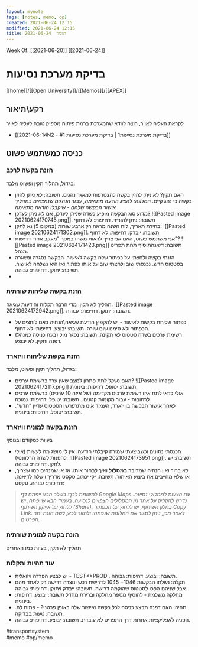 ```yaml
---
layout: mynote
tags: [notes, memo, op] 
created: 2021-06-24 12:15
modified: 2021-06-24 12:15
title: תזכיר  2021-06-24
---
```


Week Of: [[2021-06-20]]
[[2021-06-24]]

# בדיקת מערכת נסיעות
[[home]]/[[Open University]]/[[Memos]]/[[APEX]]

## רקע\תיאור
לקראת העליה לאויר, רוצה לוודא שהמערכת ברמת פיתוח מספיק טובה לעליה לאויר
- [[2021-06-14N2 - בדיקת מערכת נסיעות1 | בדיקת מערכת נסיעות #1]]

## כניסה כמשתמש פשוט 
### הזנת בקשה לרכב
בגדול, תהליך תקין ופשוט מלבד:
- האם תקין? לא ניתן להזין בקשה להצטרפות למאגר נהגים. 
תשובה: לא ניתן להזין בקשה כי נהג קיים. *המלצה: להציג הודעה מתאימה, עבור הנהגים שנמצאים בתהליך אישור הבקשה שלהם - שיקבלו הודאה מתאימה*
- מדוע סוג הבקשה מופיע כשדה שניתן לעדכן, אם לא ניתן לעדכן?
![[Pasted image 20210624170745.png]].
תשובה: ניתן להוריד. דחיפות: לא דחוף
- בחירת תאריך, לוח השנה מראה רק ארבע שורות (במקום 5) נא לתקן.
![[Pasted image 20210624171302.png]].
תשובה: ייבדק. דחיפות: לא דחוף. 
- אני משתמש פשוט, האם אני צריך לראות משהו במסך "מעקב אחרי דרישות"?
![[Pasted image 20210624171423.png]]
תשובה: דיאנהתוסיף תחת תפריט  מנהל.
- הזנתי בקשה ולחצתי על כפתור שלח בקשה לאישור. הבקשה נסגרה ונשארה בסטטוס חדש. נכנסתי שוב ולחצתי שוב על אותו כפתור ואז היא נשלחה לאישור. תשובה: יתוקן. דחיפות: גבוהה.
- 
### הזנת בקשת שליחות שורתית
תהליך לא תקין. מדי הרבה תקלות והודעות שגיאה.
![[Pasted image 20210624172942.png]].
תשובה: יתוקן. דחיפות: גבוהה.
- כפתור שליחת בקשות לאישור - יש להקפיץ הודעת שגיאה\הנחיה באם לוחצים על הכפתור ולא סימנו שום שורה.
תשובה: יבוצע. דחיפות: לא דחוף.
- (בעת כניסה כמנהל) רשימת ערכים בשדה סטטוס לא תקינה. 
תשובה: נסגר מול דפנה ותקין. לא יבוצע. 
### הזנת בקשת שליחות וויזארד
בגדול, תהליך תקין ופשוט, מלבד:
- האם נשקל לתת פתרון למצב שאין ערך ברשימת ערכים?
![[Pasted image 20210624172117.png]] 
תשובה: יטופל. דחיפות: בינונית.
- אולי כדאי לתת איזו רשימת ערכים מקדימה (של איזה 10 ערכים) ברשימת ערכים לרחובות - עבור מקומות קטנים..
תשובה: יטופל. דחיפות: נמוכה.
- לאחר אישור הבקשה בוויזארד, העמוד אינו מתרפרש והסטטוס עדיין "חדש". תשובה: יטופל. דחיפות: בינונית.
  
### הזנת בקשה למונית וויזארד
בעיות כמקודם ובנוסף

- הכנסתי נתונים וכשביצעתי שמירה קיבלתי הודעה. אין לי מושג מה לעשות (אולי להפנות לשדה הרלוונטי). ![[Pasted image 20210624173951.png]].
תשובה: יש לתקן. דחיפות: גבוהה.
- לא ברור ואין הנחיה שמדובר **במסלול** ואיך לבחור אותו. אז או שמנחים כמו שצריך, או שלא מחייבים את ביצוע האיתור. 
תשובה: יקי  יכתוב טקסט מדריך וישלח לדיאנה. דחיפות: גבוהה.
טקסט: 
>*לתשומת לבך: בשלב הבא ייפתח דף Google Maps עם הצעות למסלולי נסיעה. נדרש להקליק על אחד מן המסלולים הצפויים לנסיעה. בעמוד הבא שייפתח, יש ללחוץ על אייקון השיתוף (Share). בחלון השיתוף, יש ללחוץ על הכפתור Copy Link.  לאחר מכן, ניתן לסגור את החלונות שנפתחו ולחזור לכאן לשם הזנת יתר הפרטים.*
### הזנת בקשה למונית שורתית
תהליך לא תקין, בעיות כמו האחרים 
### עוד תהיות ותקלות
- יש לבצע הפרדה ויזואלית -  TEST<>PROD . 
תשובה: יבוצע. דחיפות: גבוהה.
- תקלה: נשלחו הבקשות   1046+ 1045 לדרישת רכש ונוצרה דרישה רק לאחד מהם אבל שניהם הפכו לסטטוס שהוקמה דרישה.
תשובה: ייבדק ויתוקן. דחיפות: גבוהה.
- מחלקה משלמת - להוסיף מספר מחלקה וברירת מחדל
תשובה: יבוצע. דחיפות: בינונית.
- תהיה: האם דפנה תבצע כניסה לכל בקשה ואישור שלה באופן פרטני? - פתוח לה. 
תשובה: טעות בבדיקה. 
-  הפניה לאפליקציות אחרות דרך התפריט לא עובדת.
תשובה: יבוצע. דחיפות: גבוהה.


#transportsystem  
#memo 
#op/memo